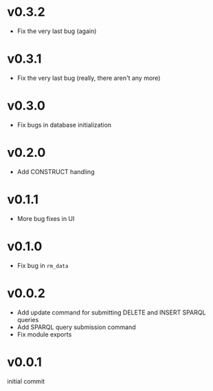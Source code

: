 v0.3.2
======

 * Fix the very last bug (again)

v0.3.1
======

 * Fix the very last bug (really, there aren't any more)

v0.3.0
======

 * Fix bugs in database initialization

v0.2.0
======

 * Add CONSTRUCT handling 

v0.1.1
======

 * More bug fixes in UI

v0.1.0
======

 * Fix bug in `rm_data`

v0.0.2
======

 * Add update command for submitting DELETE and INSERT SPARQL queries
 * Add SPARQL query submission command
 * Fix module exports

v0.0.1
======

initial commit
